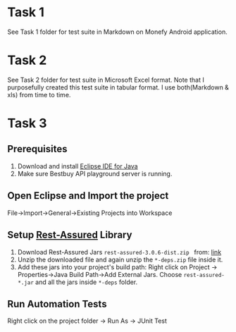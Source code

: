 Task 1
============
See Task 1 folder for test suite in Markdown on Monefy Android application.

Task 2
============
See Task 2 folder for test suite in Microsoft Excel format. Note that I purposefully created this test suite in tabular format. I use both(Markdown & xls) from time to time. 

Task 3 
=============

Prerequisites
----------------
1. Download and install [Eclipse IDE for Java](https://www.eclipse.org/downloads/packages/eclipse-ide-java-developers/indigo)
2. Make sure Bestbuy API playground server is running.

Open Eclipse and Import the project
-------------------------------------
File->Import->General->Existing Projects into Workspace

Setup [Rest-Assured](https://github.com/rest-assured/rest-assured) Library
-----------------------------------------
1. Download Rest-Assured Jars `rest-assured-3.0.6-dist.zip ` from: [link](https://github.com/rest-assured/rest-assured/wiki/Downloads)
2. Unzip the downloaded file and again unzip the `*-deps.zip` file inside it.
3. Add these jars into your project's build path: 
	Right click on Project -> Properties->Java Build Path->Add External Jars. 
	Choose `rest-assured-*.jar` and all the jars inside `*-deps` folder.
	
Run Automation Tests
----------------------
Right click on the project folder -> Run As -> JUnit Test